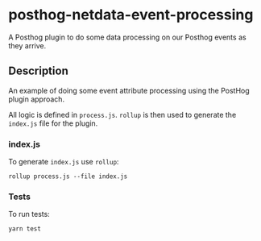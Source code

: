 # posthog-netdata-event-processing
A Posthog plugin to do some data processing on our Posthog events as they arrive.

## Description
An example of doing some event attribute processing using the PostHog plugin approach.

All logic is defined in `process.js`. `rollup` is then used to generate the `index.js` file for the plugin. 

### index.js

To generate `index.js` use `rollup`:

```
rollup process.js --file index.js
```

### Tests

To run tests:

```
yarn test
```

